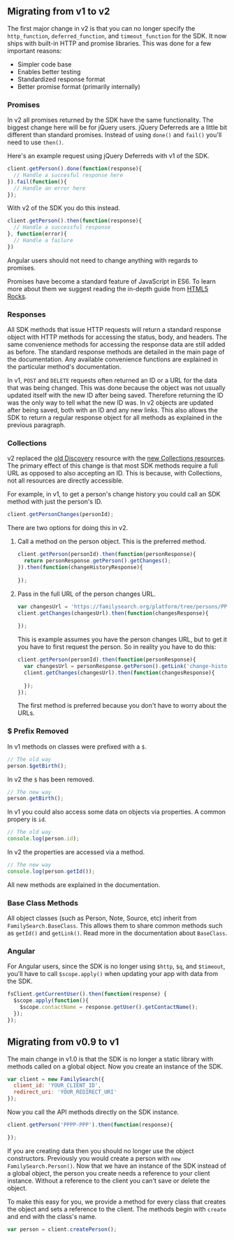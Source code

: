 ## Migrating from v1 to v2

The first major change in v2 is that you can no longer specify the `http_function`,
`deferred_function`, and `timeout_function` for the SDK. It now ships with built-in
HTTP and promise libraries. This was done for a few important reasons:

* Simpler code base
* Enables better testing
* Standardized response format
* Better promise format (primarily internally)

### Promises

In v2 all promises returned by the SDK have the same functionality. The biggest
change here will be for jQuery users. jQuery Deferreds are a little bit different
than standard promises. Instead of using `done()` and `fail()` you'll need to use
`then()`.

Here's an example request using jQuery Deferreds with v1 of the SDK.

```js
client.getPerson().done(function(response){
  // Handle a succesful response here
}).fail(function(){
  // Handle an error here
});
```

With v2 of the SDK you do this instead.

```js
client.getPerson().then(function(response){
  // Handle a successful response
}, function(error){
  // Handle a failure
})
```

Angular users should not need to change anything with regards to promises.

Promises have become a standard feature of JavaScript in ES6. To learn more about them
we suggest reading the in-depth guide from [HTML5 Rocks](http://www.html5rocks.com/en/tutorials/es6/promises/).

### Responses

All SDK methods that issue HTTP requests will return a standard response object
with HTTP methods for accessing the status, body, and headers. The same convenience
methods for accessing the response data are still added as before. The standard
response methods are detailed in the main page of the documentation. Any available
convenience functions are explained in the particular method's documentation.

In v1, `POST` and `DELETE` requests often returned an ID or a URL for the data that
was being changed. This was done because the object was not usually updated itself
with the new ID after being saved. Therefore returning the ID was the only way
to tell what the new ID was. In v2 objects are updated after being saved,
both with an ID and any new links. This also allows the SDK to return a regular
response object for all methods as explained in the previous paragraph.

### Collections

v2 replaced the [old Discovery](https://familysearch.org/developers/docs/api/discovery/Discovery_resource)
resource with the [new Collections resources](https://familysearch.org/developers/docs/api/resources#discovery).
The primary effect of this change is that most SDK methods require a full URL as opposed
to also accepting an ID. This is because, with Collections, not all resources are
directly accessible.

For example, in v1, to get a person's change history you could call an SDK method
with just the person's ID.

```js
client.getPersonChanges(personId);
```

There are two options for doing this in v2.

1. Call a method on the person object. This is the preferred method.

    ```js
    client.getPerson(personId).then(function(personResponse){
      return personResponse.getPerson().getChanges();
    }).then(function(changeHistoryResponse){
      
    });
    ```

2. Pass in the full URL of the person changes URL.

    ```js
    var changesUrl = 'https://familysearch.org/platform/tree/persons/PPPP-PPP/changes';
    client.getChanges(changesUrl).then(function(changesResponse){
      
    });
    ```
    
    This is example assumes you have the person changes URL, but to get it you have
    to first request the person. So in reality you have to do this:
    
    ```js
    client.getPerson(personId).then(function(personResponse){
      var changesUrl = personResponse.getPerson().getLink('change-history');
      client.getChanges(changesUrl).then(function(changesResponse){
      
      });
    });
    ```
    
    The first method is preferred because you don't have to worry about the URLs.

### $ Prefix Removed

In v1 methods on classes were prefixed with a `$`. 

```js
// The old way
person.$getBirth();
```

In v2 the `$` has been removed.

```js
// The new way
person.getBirth();
```

In v1 you could also access some data on objects via properties. A common propery is `id`.

```js
// The old way
console.log(person.id);
```

In v2 the properties are accessed via a method.

```js
// The new way
console.log(person.getId());
```

All new methods are explained in the documentation.

### Base Class Methods

All object classes (such as Person, Note, Source, etc) inherit from `FamilySearch.BaseClass`.
This allows them to share common methods such as `getId()` and `getLink()`. Read
more in the documentation about `BaseClass`.

### Angular

For Angular users, since the SDK is no longer using `$http`, `$q`, and `$timeout`,
you'll have to call `$scope.apply()` when updating your app with data from the SDK.

```js
fsClient.getCurrentUser().then(function(response) {
  $scope.apply(function(){
    $scope.contactName = response.getUser().getContactName();
  });
});
```

## Migrating from v0.9 to v1

The main change in v1.0 is that the SDK is no longer a static library with methods
called on a global object. Now you create an instance of the SDK.

```js
var client = new FamilySearch({
  client_id: 'YOUR_CLIENT_ID',
  redirect_uri: 'YOUR_REDIRECT_URI'
});
```

Now you call the API methods directly on the SDK instance.

```js
client.getPerson('PPPP-PPP').then(function(response){

});
```

If you are creating data then you should no longer use the object constructors.
Previously you would create a person with `new FamilySearch.Person()`. 
Now that we have an instance of the SDK instead of a global object, the person you 
create needs a reference to your client instance. Without a reference to the client
you can't save or delete the object.

To make this easy for you, we provide a method for every class that creates the 
object and sets a reference to the client. The methods begin with `create` and
end with the class's name.

```js
var person = client.createPerson();
```